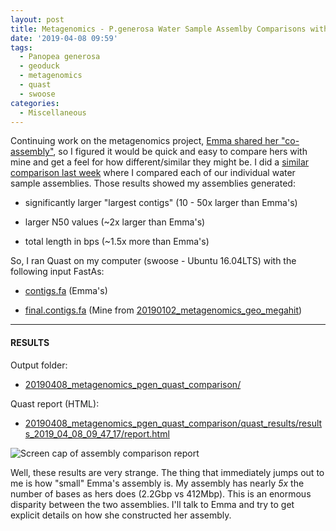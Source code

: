 ```yaml
---
layout: post
title: Metagenomics - P.generosa Water Sample Assemlby Comparisons with Quast
date: '2019-04-08 09:59'
tags:
  - Panopea generosa
  - geoduck
  - metagenomics
  - quast
  - swoose
categories:
  - Miscellaneous
---
```

Continuing work on the metagenomics project, [Emma shared her "co-assembly"](https://github.com/RobertsLab/resources/issues/647), so I figured it would be quick and easy to compare hers with mine and get a feel for how different/similar they might be. I did a [similar comparison last week](https://robertslab.github.io/sams-notebook/2019/04/03/Metagenomics-Geoduck-Water-Sample-Assembly-Comparisons-with-MetaQuast.html) where I compared each of our individual water sample assemblies. Those results showed my assemblies generated:

- significantly larger "largest contigs" (10 - 50x larger than Emma's)

- larger N50 values (~2x larger than Emma's)

- total length in bps (~1.5x more than Emma's)

So, I ran Quast on my computer (swoose - Ubuntu 16.04LTS) with the following input FastAs:

- [contigs.fa](http://eagle.fish.washington.edu/oyster/metagenomics_2019/contigs.fa) (Emma's)

- [final.contigs.fa](http://gannet.fish.washington.edu/Atumefaciens/20190102_metagenomics_geo_megahit/megahit_out/final.contigs.fa) (Mine from [20190102_metagenomics_geo_megahit](https://robertslab.github.io/sams-notebook/2019/01/02/Metagenome-Assembly-P.generosa-Water-Sample-HiSeqX-Data-Using-Megahit.html))

---

#### RESULTS

Output folder:

- [20190408_metagenomics_pgen_quast_comparison/](http://gannet.fish.washington.edu/Atumefaciens/20190408_metagenomics_pgen_quast_comparison/)

Quast report (HTML):

- [20190408_metagenomics_pgen_quast_comparison/quast_results/results_2019_04_08_09_47_17/report.html](http://gannet.fish.washington.edu/Atumefaciens/20190408_metagenomics_pgen_quast_comparison/quast_results/results_2019_04_08_09_47_17/report.html)


![Screen cap of assembly comparison report](https://github.com/RobertsLab/sams-notebook/blob/master/images/screencaps/20190408_metagenomics_pgen_quast-01.png?raw=true)

Well, these results are very strange. The thing that immediately jumps out to me is how "small" Emma's assembly is. My assembly has nearly _5x_ the number of bases as hers does (2.2Gbp vs 412Mbp). This is an enormous disparity between the two assemblies. I'll talk to Emma and try to get explicit details on how she constructed her assembly.
